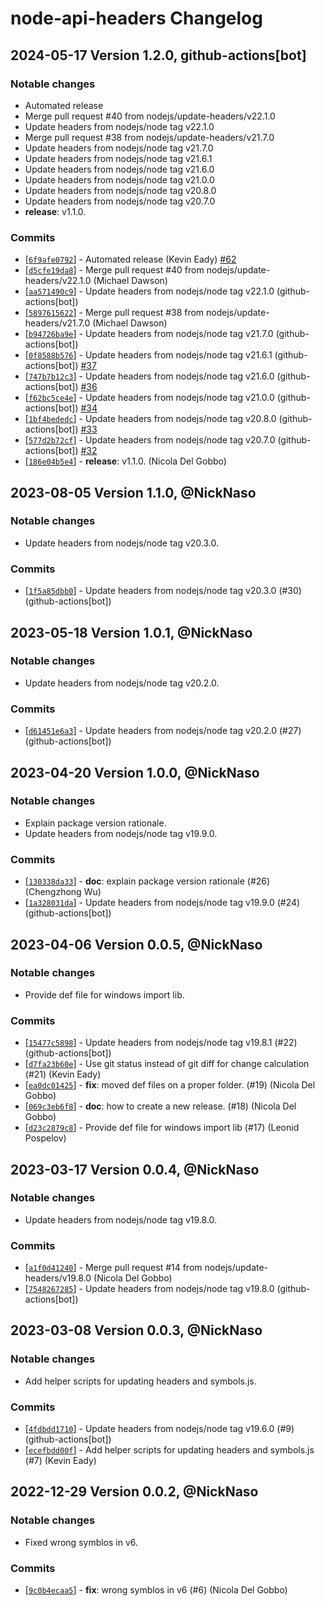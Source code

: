 # node-api-headers Changelog

## 2024-05-17 Version 1.2.0, github-actions\[bot]

### Notable changes

- Automated release
- Merge pull request #40 from nodejs/update-headers/v22.1.0
- Update headers from nodejs/node tag v22.1.0
- Merge pull request #38 from nodejs/update-headers/v21.7.0
- Update headers from nodejs/node tag v21.7.0
- Update headers from nodejs/node tag v21.6.1
- Update headers from nodejs/node tag v21.6.0
- Update headers from nodejs/node tag v21.0.0
- Update headers from nodejs/node tag v20.8.0
- Update headers from nodejs/node tag v20.7.0
- **release**: v1.1.0.

### Commits

* \[[`6f9afe0792`](https://github.com/nodejs/node-api-headers/commit/6f9afe0792)] - Automated release (Kevin Eady) [#62](https://github.com/nodejs/node-api-headers/pull/62)
* \[[`d5cfe19da8`](https://github.com/nodejs/node-api-headers/commit/d5cfe19da8)] - Merge pull request #40 from nodejs/update-headers/v22.1.0 (Michael Dawson)
* \[[`aa571490c9`](https://github.com/nodejs/node-api-headers/commit/aa571490c9)] - Update headers from nodejs/node tag v22.1.0 (github-actions\[bot])
* \[[`5897615622`](https://github.com/nodejs/node-api-headers/commit/5897615622)] - Merge pull request #38 from nodejs/update-headers/v21.7.0 (Michael Dawson)
* \[[`b94726ba9e`](https://github.com/nodejs/node-api-headers/commit/b94726ba9e)] - Update headers from nodejs/node tag v21.7.0 (github-actions\[bot])
* \[[`0f8588b576`](https://github.com/nodejs/node-api-headers/commit/0f8588b576)] - Update headers from nodejs/node tag v21.6.1 (github-actions\[bot]) [#37](https://github.com/nodejs/node-api-headers/pull/37)
* \[[`747b7b12c3`](https://github.com/nodejs/node-api-headers/commit/747b7b12c3)] - Update headers from nodejs/node tag v21.6.0 (github-actions\[bot]) [#36](https://github.com/nodejs/node-api-headers/pull/36)
* \[[`f62bc5ce4e`](https://github.com/nodejs/node-api-headers/commit/f62bc5ce4e)] - Update headers from nodejs/node tag v21.0.0 (github-actions\[bot]) [#34](https://github.com/nodejs/node-api-headers/pull/34)
* \[[`1bf4bededc`](https://github.com/nodejs/node-api-headers/commit/1bf4bededc)] - Update headers from nodejs/node tag v20.8.0 (github-actions\[bot]) [#33](https://github.com/nodejs/node-api-headers/pull/33)
* \[[`577d2b72cf`](https://github.com/nodejs/node-api-headers/commit/577d2b72cf)] - Update headers from nodejs/node tag v20.7.0 (github-actions\[bot]) [#32](https://github.com/nodejs/node-api-headers/pull/32)
* \[[`186e04b5e4`](https://github.com/nodejs/node-api-headers/commit/186e04b5e4)] - **release**: v1.1.0. (Nicola Del Gobbo)

## 2023-08-05 Version 1.1.0, @NickNaso

### Notable changes

- Update headers from nodejs/node tag v20.3.0.

### Commits

- \[[`1f5a85dbb0`](https://github.com/nodejs/node-api-headers/commit/1f5a85dbb0)] - Update headers from nodejs/node tag v20.3.0 (#30) (github-actions\[bot])

## 2023-05-18 Version 1.0.1, @NickNaso

### Notable changes

- Update headers from nodejs/node tag v20.2.0.

### Commits

- \[[`d61451e6a3`](https://github.com/nodejs/node-api-headers/commit/d61451e6a3)] - Update headers from nodejs/node tag v20.2.0 (#27) (github-actions\[bot])

## 2023-04-20 Version 1.0.0, @NickNaso

### Notable changes

- Explain package version rationale.
- Update headers from nodejs/node tag v19.9.0.

### Commits

- \[[`130338da33`](https://github.com/nodejs/node-api-headers/commit/130338da33)] - **doc**: explain package version rationale (#26) (Chengzhong Wu)
- \[[`1a328031da`](https://github.com/nodejs/node-api-headers/commit/1a328031da)] - Update headers from nodejs/node tag v19.9.0 (#24) (github-actions\[bot])

## 2023-04-06 Version 0.0.5, @NickNaso

### Notable changes

- Provide def file for windows import lib.

### Commits

- \[[`15477c5898`](https://github.com/nodejs/node-api-headers/commit/15477c5898)] - Update headers from nodejs/node tag v19.8.1 (#22) (github-actions\[bot])
- \[[`d7fa23b60e`](https://github.com/nodejs/node-api-headers/commit/d7fa23b60e)] - Use git status instead of git diff for change calculation (#21) (Kevin Eady)
- \[[`ea0dc01425`](https://github.com/nodejs/node-api-headers/commit/ea0dc01425)] - **fix**: moved def files on a proper folder. (#19) (Nicola Del Gobbo)
- \[[`069c3eb6f8`](https://github.com/nodejs/node-api-headers/commit/069c3eb6f8)] - **doc**: how to create a new release. (#18) (Nicola Del Gobbo)
- \[[`d23c2879c8`](https://github.com/nodejs/node-api-headers/commit/d23c2879c8)] - Provide def file for windows import lib (#17) (Leonid Pospelov)

## 2023-03-17 Version 0.0.4, @NickNaso

### Notable changes

- Update headers from nodejs/node tag v19.8.0.

### Commits

- \[[`a1f0d41240`](https://github.com/nodejs/node-api-headers/commit/a1f0d41240)] - Merge pull request #14 from nodejs/update-headers/v19.8.0 (Nicola Del Gobbo)
- \[[`7548267285`](https://github.com/nodejs/node-api-headers/commit/7548267285)] - Update headers from nodejs/node tag v19.8.0 (github-actions\[bot])

## 2023-03-08 Version 0.0.3, @NickNaso

### Notable changes

- Add helper scripts for updating headers and symbols.js.

### Commits

- \[[`4fdbdd1710`](https://github.com/nodejs/node-api-headers/commit/4fdbdd1710)] - Update headers from nodejs/node tag v19.6.0 (#9) (github-actions\[bot])
- \[[`ecefbdd00f`](https://github.com/nodejs/node-api-headers/commit/ecefbdd00f)] - Add helper scripts for updating headers and symbols.js (#7) (Kevin Eady)

## 2022-12-29 Version 0.0.2, @NickNaso

### Notable changes

- Fixed wrong symblos in v6.

### Commits

- \[[`9c0b4ecaa5`](https://github.com/nodejs/node-api-headers/commit/9c0b4ecaa5)] - **fix**: wrong symblos in v6 (#6) (Nicola Del Gobbo)
